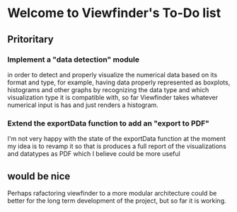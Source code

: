 
# Welcome to  Viewfinder's To-Do list


## Pritoritary

### Implement a "data detection" module 
in order to detect and properly visualize the numerical data based on its format and type, for example, having data properly represented as boxplots, histograms and other graphs by recognizing the data type and which visualization type it is compatible with, so far Viewfinder takes whatever numerical input is has and just renders a histogram.

### Extend the exportData function to add an "export to PDF" 
I'm not very happy with the state of the exportData function at the moment my idea is to revamp it so that is produces a full report of the visualizations and datatypes as PDF which I believe could be more useful

## would be nice

Perhaps rafactoring viewfinder to a more modular architecture could be better for the long term development of the project, but so far it is working.